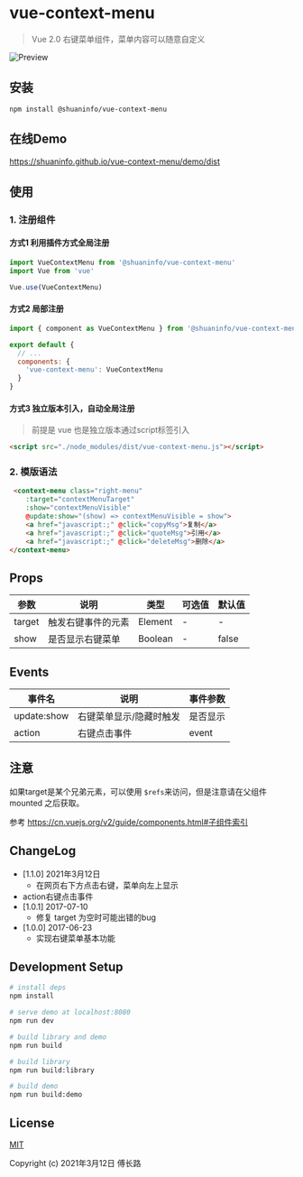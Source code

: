 # vue-context-menu

> Vue 2.0 右键菜单组件，菜单内容可以随意自定义

![Preview](https://github.com/binggg/vue-context-menu/blob/master/demo/assets/demo.jpeg?raw=true)

## 安装
```
npm install @shuaninfo/vue-context-menu
```

## 在线Demo

https://shuaninfo.github.io/vue-context-menu/demo/dist

## 使用

### 1. 注册组件

#### 方式1 利用插件方式全局注册

```javascript
import VueContextMenu from '@shuaninfo/vue-context-menu'
import Vue from 'vue'

Vue.use(VueContextMenu)
```
#### 方式2 局部注册

```javascript
import { component as VueContextMenu } from '@shuaninfo/vue-context-menu'

export default {
  // ...
  components: {
    'vue-context-menu': VueContextMenu
  }
}
```

#### 方式3 独立版本引入，自动全局注册
> 前提是 vue 也是独立版本通过script标签引入

```html
<script src="./node_modules/dist/vue-context-menu.js"></script>
```

### 2. 模版语法
```html
 <context-menu class="right-menu" 
    :target="contextMenuTarget" 
    :show="contextMenuVisible" 
    @update:show="(show) => contextMenuVisible = show">
    <a href="javascript:;" @click="copyMsg">复制</a>
    <a href="javascript:;" @click="quoteMsg">引用</a>
    <a href="javascript:;" @click="deleteMsg">删除</a>
</context-menu>
```

## Props

| 参数                    | 说明  | 类型 | 可选值 | 默认值 |
|-------------------------|-------|------|--------|--------|
| target | 触发右键事件的元素  | Element | -      | -      |
| show | 是否显示右键菜单  | Boolean | -      | false      |


## Events

| 事件名                    | 说明  | 事件参数 |
|-------------------------|-------|------|
| update:show | 右键菜单显示/隐藏时触发  | 是否显示 |
| action | 右键点击事件 | event |



## 注意

如果target是某个兄弟元素，可以使用 `$refs`来访问，但是注意请在父组件mounted 之后获取。

参考 https://cn.vuejs.org/v2/guide/components.html#子组件索引


## ChangeLog
- [1.1.0] 2021年3月12日
  - 在网页右下方点击右键，菜单向左上显示
- action右键点击事件
- [1.0.1] 2017-07-10
  - 修复 target 为空时可能出错的bug
- [1.0.0] 2017-06-23
  - 实现右键菜单基本功能

## Development Setup

``` bash
# install deps
npm install

# serve demo at localhost:8080
npm run dev

# build library and demo
npm run build

# build library
npm run build:library

# build demo
npm run build:demo
```

## License

[MIT](http://opensource.org/licenses/MIT)

Copyright (c) 2021年3月12日 傅长路
